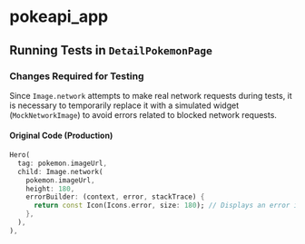 # pokeapi_app






## Running Tests in `DetailPokemonPage`

### Changes Required for Testing

Since `Image.network` attempts to make real network requests during tests, it is necessary to temporarily replace it with a simulated widget (`MockNetworkImage`) to avoid errors related to blocked network requests.

#### Original Code (Production)
```dart
Hero(
  tag: pokemon.imageUrl,
  child: Image.network(
    pokemon.imageUrl,
    height: 180,
    errorBuilder: (context, error, stackTrace) {
      return const Icon(Icons.error, size: 180); // Displays an error icon if the image fails to load
    },
  ),
),